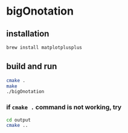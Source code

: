 # bigOnotation

## installation

```bash
brew install matplotplusplus
```


## build and run
    
```bash
cmake .
make
./bigOnotation
```

### if `cmake .` command is not working, try

```bash
cd output
cmake ..
````

